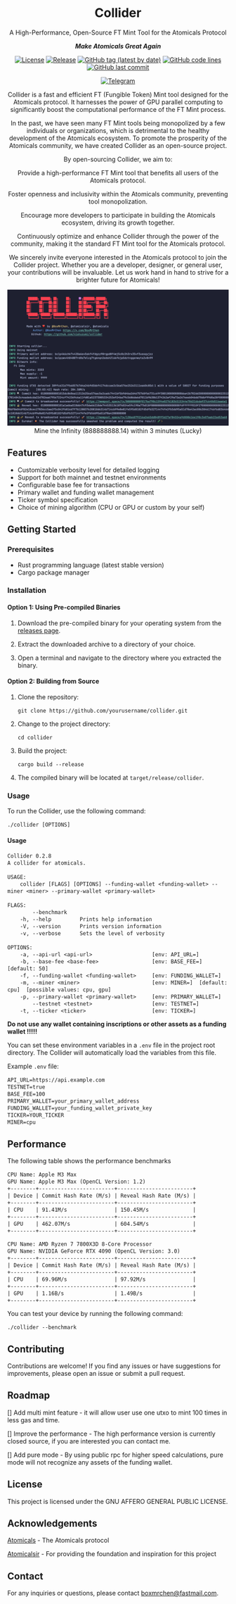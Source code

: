 <div align="center">

# Collider
A High-Performance, Open-Source FT Mint Tool for the Atomicals Protocol

***Make Atomicals Great Again***

[![License](https://img.shields.io/badge/license-AGPL-blue.svg)](https://www.gnu.org/licenses/agpl-3.0.html)
[![Release](https://github.com/nishuzumi/collider/actions/workflows/release.yml/badge.svg)](https://github.com/nishuzumi/collider/actions/workflows/release.yml)
[![GitHub tag (latest by date)](https://img.shields.io/github/v/tag/nishuzumi/collider)](https://github.com/nishuzumi/collider/tags)
[![GitHub code lines](https://tokei.rs/b1/github/nishuzumi/collider)](https://github.com/nishuzumi/collider)
[![GitHub last commit](https://img.shields.io/github/last-commit/nishuzumi/collider?color=red&style=plastic)](https://github.com/nishuzumi/collider)

[![Telegram](https://img.shields.io/badge/Telegram-2CA5E0?style=for-the-badge&logo=telegram&logoColor=white)](https://t.me/collider_atomicals)


Collider is a fast and efficient FT (Fungible Token) Mint tool designed for the Atomicals protocol. It harnesses the power of GPU parallel computing to significantly boost the computational performance of the FT Mint process.

In the past, we have seen many FT Mint tools being monopolized by a few individuals or organizations, which is detrimental to the healthy development of the Atomicals ecosystem. To promote the prosperity of the Atomicals community, we have created Collider as an open-source project.

By open-sourcing Collider, we aim to:

Provide a high-performance FT Mint tool that benefits all users of the Atomicals protocol.

Foster openness and inclusivity within the Atomicals community, preventing tool monopolization.

Encourage more developers to participate in building the Atomicals ecosystem, driving its growth together.

Continuously optimize and enhance Collider through the power of the community, making it the standard FT Mint tool for the Atomicals protocol.

We sincerely invite everyone interested in the Atomicals protocol to join the Collider project. Whether you are a developer, designer, or general user, your contributions will be invaluable. Let us work hand in hand to strive for a brighter future for Atomicals!

![Mine](./static/mining.png)
Mine the Infinity (888888888.14) within 3 minutes (Lucky)
</div>

## Features

- Customizable verbosity level for detailed logging
- Support for both mainnet and testnet environments
- Configurable base fee for transactions
- Primary wallet and funding wallet management
- Ticker symbol specification
- Choice of mining algorithm (CPU or GPU or custom by your self)

## Getting Started

### Prerequisites

- Rust programming language (latest stable version)
- Cargo package manager

### Installation

#### Option 1: Using Pre-compiled Binaries

1. Download the pre-compiled binary for your operating system from the [releases page](https://github.com/nishuzumi/collider/releases).

2. Extract the downloaded archive to a directory of your choice.

3. Open a terminal and navigate to the directory where you extracted the binary.

#### Option 2: Building from Source

1. Clone the repository:
   ```shell
   git clone https://github.com/yourusername/collider.git
   ```

2. Change to the project directory:
   ```shell
   cd collider
   ```

3. Build the project:
   ```shell
   cargo build --release
   ```
4. The compiled binary will be located at `target/release/collider`.

### Usage

To run the Collider, use the following command:

```shell
./collider [OPTIONS]
```

#### Usage
```shell
Collider 0.2.8
A collider for atomicals.

USAGE:
    collider [FLAGS] [OPTIONS] --funding-wallet <funding-wallet> --miner <miner> --primary-wallet <primary-wallet>

FLAGS:
        --benchmark    
    -h, --help         Prints help information
    -V, --version      Prints version information
    -v, --verbose      Sets the level of verbosity

OPTIONS:
    -a, --api-url <api-url>                   [env: API_URL=]
    -b, --base-fee <base-fee>                 [env: BASE_FEE=]  [default: 50]
    -f, --funding-wallet <funding-wallet>     [env: FUNDING_WALLET=]
    -m, --miner <miner>                       [env: MINER=]  [default: cpu]  [possible values: cpu, gpu]
    -p, --primary-wallet <primary-wallet>     [env: PRIMARY_WALLET=]
        --testnet <testnet>                   [env: TESTNET=]
    -t, --ticker <ticker>                     [env: TICKER=]
```

**Do not use any wallet containing inscriptions or other assets as a funding wallet !!!!!**

You can set these environment variables in a `.env` file in the project root directory. The Collider will automatically load the variables from this file.

Example `.env` file:

```
API_URL=https://api.example.com
TESTNET=true
BASE_FEE=100
PRIMARY_WALLET=your_primary_wallet_address
FUNDING_WALLET=your_funding_wallet_private_key
TICKER=YOUR_TICKER
MINER=cpu
```

## Performance
The following table shows the performance benchmarks
```
CPU Name: Apple M3 Max
GPU Name: Apple M3 Max (OpenCL Version: 1.2)
+--------+------------------------+------------------------+
| Device | Commit Hash Rate (M/s) | Reveal Hash Rate (M/s) |
+--------+------------------------+------------------------+
| CPU    | 91.41M/s               | 150.45M/s              |
+--------+------------------------+------------------------+
| GPU    | 462.07M/s              | 604.54M/s              |
+--------+------------------------+------------------------+
```
```
CPU Name: AMD Ryzen 7 7800X3D 8-Core Processor
GPU Name: NVIDIA GeForce RTX 4090 (OpenCL Version: 3.0)
+--------+------------------------+------------------------+
| Device | Commit Hash Rate (M/s) | Reveal Hash Rate (M/s) |
+--------+------------------------+------------------------+
| CPU    | 69.96M/s               | 97.92M/s               |
+--------+------------------------+------------------------+
| GPU    | 1.16B/s                | 1.49B/s                |
+--------+------------------------+------------------------+
```

You can test your device by running the following command:
```shell
./collider --benchmark
```
## Contributing

Contributions are welcome! If you find any issues or have suggestions for improvements, please open an issue or submit a pull request.

## Roadmap
[] Add multi mint feature - it will allow user use one utxo to mint 100 times in less gas and time.

[] Improve the performance - The high performance version is currently closed source, if you are interested you can contact me.

[] Add pure mode - By using public rpc for higher speed calculations, pure mode will not recognize any assets of the funding wallet.

## License

This project is licensed under the GNU AFFERO GENERAL PUBLIC LICENSE.

## Acknowledgements

[Atomicals](https://atomicals.xyz/) - The Atomicals protocol

[Atomicalsir](https://github.com/hack-ink/atomicalsir) - For providing the foundation and inspiration for this project

## Contact

For any inquiries or questions, please contact [boxmrchen@fastmail.com](mailto:boxmrchen@fastmail.com).